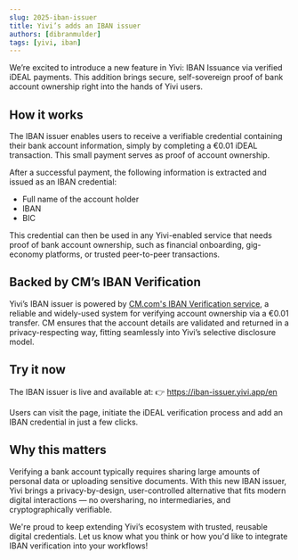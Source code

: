 ```yaml
---
slug: 2025-iban-issuer
title: Yivi’s adds an IBAN issuer
authors: [dibranmulder]
tags: [yivi, iban]
---
```


We’re excited to introduce a new feature in Yivi: IBAN Issuance via verified iDEAL payments. This addition brings secure, self-sovereign proof of bank account ownership right into the hands of Yivi users.

## How it works
The IBAN issuer enables users to receive a verifiable credential containing their bank account information, simply by completing a €0.01 iDEAL transaction. This small payment serves as proof of account ownership.

After a successful payment, the following information is extracted and issued as an IBAN credential:
- Full name of the account holder
- IBAN
- BIC

This credential can then be used in any Yivi-enabled service that needs proof of bank account ownership, such as financial onboarding, gig-economy platforms, or trusted peer-to-peer transactions.

## Backed by CM’s IBAN Verification
Yivi’s IBAN issuer is powered by [CM.com's IBAN Verification service](https://knowledgecenter.cm.com/kc/what-is-iban-verification-and-how-does-it-work), a reliable and widely-used system for verifying account ownership via a €0.01 transfer. CM ensures that the account details are validated and returned in a privacy-respecting way, fitting seamlessly into Yivi’s selective disclosure model.

## Try it now
The IBAN issuer is live and available at:
👉 https://iban-issuer.yivi.app/en

Users can visit the page, initiate the iDEAL verification process and add an IBAN credential in just a few clicks.

## Why this matters
Verifying a bank account typically requires sharing large amounts of personal data or uploading sensitive documents. With this new IBAN issuer, Yivi brings a privacy-by-design, user-controlled alternative that fits modern digital interactions — no oversharing, no intermediaries, and cryptographically verifiable.

We're proud to keep extending Yivi’s ecosystem with trusted, reusable digital credentials. Let us know what you think or how you'd like to integrate IBAN verification into your workflows!
